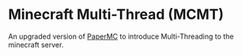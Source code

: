 Minecraft Multi-Thread (MCMT)
======
An upgraded version of [PaperMC](https://papermc.io/) to introduce Multi-Threading to the minecraft server.
